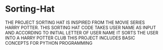 # Sorting-Hat
THE PROJECT SORTING HAT IS INSPIRED FROM THE MOVIE SERIES HARRY POTTER.
THIS SORTING HAT CODE TAKES USER NAME AS INPUT AND ACCORDING TO INITIAL LETTER OF USER NAME IT SORTS THE USER INTO A HARRY POTTER CLUB
THIS PROJECT INCLUDES BASIC CONCEPTS FOR PYTHON PROGRAMMING
